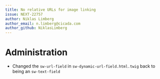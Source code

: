 ```yaml
---
title: No relative URLs for image linking
issue: NEXT-22757
author: Niklas Limberg
author_email: n.limberg@cicada.com
author_github: NiklasLimberg
---
```

# Administration
* Changed the `sw-url-field` in `sw-dynamic-url-field.html.twig` back to being an `sw-text-field`
